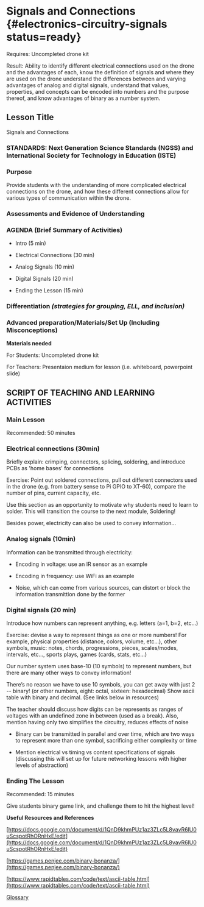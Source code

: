 # Signals and Connections {#electronics-circuitry-signals status=ready}

<div class='requirements' markdown='1'>

Requires: Uncompleted drone kit

Result: Ability to identify different electrical connections used on the drone and the advantages of each, know the definition of signals and where they are used on the drone
understand the differences between and varying advantages of analog and digital signals, understand that values, properties, and concepts can be encoded into numbers and the purpose thereof, and know advantages of binary as a number system.


</div>

## Lesson Title
Signals and Connections

### STANDARDS: Next Generation Science Standards (NGSS) and International Society for Technology in Education (ISTE)


### Purpose

Provide students with the understanding of more complicated electrical connections on the drone, and how these different connections allow for various types of communication within the drone.

### Assessments and Evidence of Understanding


### AGENDA (Brief Summary of Activities)

- Intro (5 min)

- Electrical Connections (30 min)

- Analog Signals (10 min)

- Digital Signals (20 min)

- Ending the Lesson (15 min)

### Differentiation _(strategies for grouping, ELL, and inclusion)_


### Advanced preparation/Materials/Set Up (Including Misconceptions)

**Materials needed**

For Students: Uncompleted drone kit

For Teachers: Presentaion medium for lesson (i.e. whiteboard, powerpoint slide)

## SCRIPT OF TEACHING AND LEARNING ACTIVITIES


### Main Lesson

Recommended: 50 minutes

### Electrical connections (30min)

Briefly explain: crimping, connectors, splicing, soldering, and introduce PCBs as 'home bases' for connections

Exercise: Point out soldered connections, pull out different connectors used in the drone (e.g. from battery sense to Pi GPIO to XT-60), compare the number of pins, current capacity, etc.

Use this section as an opportunity to motivate why students need to learn to solder. This will transition the course to the next module, Soldering!

Besides power, electricity can also be used to convey information...

### Analog signals (10min)

Information can be transmitted through electricity:

- Encoding in voltage: use an IR sensor as an example

- Encoding in frequency: use WiFi as an example

- Noise, which can come from various sources, can distort or block the information transmittion done by the former

### Digital signals (20 min)

Introduce how numbers can represent anything, e.g. letters (a=1, b=2, etc...)

Exercise: devise a way to represent things as one or more numbers! For example, physical properties (distance, colors, volume, etc...), other symbols, music: notes, chords, progressions, pieces, scales/modes,  intervals, etc…, sports plays, games (cards, stats, etc...)

Our number system uses base-10 (10 symbols) to represent numbers, but there are many other ways to convey information!

There’s no reason we have to use 10 symbols, you can get away with just 2 -- binary! (or other numbers, eight: octal, sixteen: hexadecimal) Show ascii table with binary and decimal. (See links below in resources)

The teacher should discuss how digits can be represents as ranges of voltages with an undefined zone in between (used as a break). Also, mention having only two simplifies the circuitry, reduces effects of noise

- Binary can be transmitted in parallel and over time, which are two ways to represent more than one symbol, sacrificing either complexity or time

- Mention electrical vs timing vs content specifications of signals (discussing this will set up for future networking lessons with higher levels of abstraction)

### Ending The Lesson

Recommended: 15 minutes

Give students binary game link, and challenge them to hit the highest level! 

**Useful Resources and References**

[https://docs.google.com/document/d/1QnD9khmPUz1az3ZLc5L8vavR6lU0uScspotRhORnHxE/edit](https://docs.google.com/document/d/1QnD9khmPUz1az3ZLc5L8vavR6lU0uScspotRhORnHxE/edit)

[https://games.penjee.com/binary-bonanza/](https://games.penjee.com/binary-bonanza/)

[https://www.rapidtables.com/code/text/ascii-table.html](https://www.rapidtables.com/code/text/ascii-table.html)

[Glossary](https://docs.google.com/document/d/1LJzESfH8VnLDAitNTwwa-iDZs-zY-KM2v1EuWFoLz6A/edit?usp=sharing)
